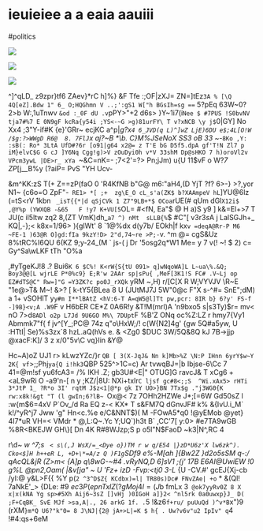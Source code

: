# ieuieiee a a eaia aauiii

<wd-tags>#politics</wd-tags>

![](img/kodim16.avif)

![](img/kodim17.avif)

![](img/kodim18.avif)

^]^qLD_ z9zpr}tf6 ZAev}*rC h]%} &F Tfe :;OF|zXJ= ZN=]tEz`3A % [\Q 4Q[eZ].Bdw 1" 6_ O;HQGhmn V ..;':gS1 W["h BGsIh=sg ==` 5?pEq 63W~0? 2>b W:,1uTnwv `&od :_0F dU .v`pPY>"+2 d6s> }Y~1i7(i` Nee $ #7PUS !S0bvNV tja7#%7 E 0N9gF kcRa{y54i ;YS<-~G >g)81urFY\ T v?xNCB \y j$ `0|GY] No Xx4 ;3"Y-if#K {e}'GRr~ ecjKC a^p|_g?x`4 6_JVD(q L)^]wZ LjE)6DU e$;4L[O!W /$g:?>WWgD R6@  8. 7FlJ`x aj?~B *\b. C}M%JSeNoX SS3 oB 33 ~-_`8Ko ,Y: :sB(: Ro* 3LtA UfD#?6r [o91|g64 x2@= z T'E bG D5f5.dpA gf'T!N Zl7 p iM}elvC$G G cJ ]Y6Nq Cgg!g)>V zOuDyi0h v*V 33shM Dp@sHKO 7 h)oroVl2v VPcm3ywL |DE>r_ xYa `~&C=nK=- ;7<2'=?> Pn;jJm) u{U 11$vF o W?*7 ZP*[j__B%y (?aiP= PvS "YH Ucv-

&m^KK:zS T(+ Z==zP(faO 0 'R4KfNB b"G@ m6:"aH4,(D YjT ?f? 6>-} >?,yor N1~ {c6o=O ZpF"-` RE1> *[ ;+  zg\E_O cL_s'a(ZK$ b?XAAmpeV hL`]YU@6lz (=tS<rV 1kbn ` _isT{{*|d qSjCVk 1 Z7"9LB+*$ OCoa`rUE(# qUm dGl`X12i$ ,@Y%p (YWXQB -&65   F !y7 K+VU[5`OL= #<fN, Ea"$ @ H a)S y9 ] k&=El+>7 T JU(c il5ltw zq2 8,(ZT VmK)dh_`a7 ^) nMt  sLLB{%`$ #C"[ v3r$3s%wz 8b sD Ae H.: G@ C3l<~zl> ih$A j LalSGJh+_ KQ|,-};< k8x=1/96> ){gIWt' 8 \`1@%dx d(y7b/ EOkh|f kx`v =deqA@Rr-P M6 ~FE-1 )63@R O]gd:fIa 9kzY!D> 2"d,74~re >P;-`v. ^<n>m @= cgS&Uz 8%tRC%I6QU 6(KZ 9;y-24_(M \` js-( j Dr '5osg2q*W1 Me= y 7 v(! ~! $ 2) c= Gy^Sa\wLKF tTh "O%a

,#yTgeKJ!8 .? Bui6`K 6 $C%! K<rW{S{tU 091> q]wNqoWA]L L~ua\%.&Q; Boy3@@[L wjrLE P*0%c9} E;R'w 2AAr sp|sPu{ ,MeF[3K1!S FC# .V~Lj op EZ#dTS@C" Rw=]"G =Y3ZK?c po0J_rXQk` yRM ~,H) r/[C[X R W;VYVJV \R~E "1e@>T& M~! &>? [ k-tY5{BLea 8 U (JUtMJ7J 5W"0@c F"X s-^#= SnE";dM) a 1+ vSOHlT y`y#m I**lBAtZ <hV:6-T A=qW5@l]Tt pw,pcr: 8IR b} 6?y' FS-f -]9B}<v;A .W9`F v H6bER CE\*Z 0A6R!y &T!M(mrl)A 'n9bxo5 s|s3Ty)$r= mv< nO 7>d`8ADl o2p L7Jd 9U6GO M%\ 7DUpt`F %B'Z ONq oc%Z:LZ r hmy7{Vy1 Abmmk7"f{ f jv^[Y_;PC@ 74z q"o\HxW;/! c(W{N2]4g' {gw 5Q#a5yw, U :HTtI| Se)%s3zx`8 hzL.aQ(hVs  e. & <Zg0 $DUC 3W/5Q&8Q kJ 7B->jjp @xacF:K]/ 3 z x/0"5v\C vq}Iin &Y@

Hc~A)oZ UJ1 r> kLwzYZc/}r `QB [ 3(X-JqJ& Nn k]Mb>%Z \N:P IHnn 6yrY$w~Y 2K{ vf`>;;Phj` ya{Q i!hk3 `QBP 525^>1C=c) Ar tvwqBJ=|b Ibjse-6\Cc 7 41=@m!sf yu6fcA3= /% lKH .Z; gb3U#<E|" OTUG]G ravcJ& T xCg6 \+<aL9wRi O -a9'n-[ n y ;KZ/|8U: NXi+txIr`C ljsf gc#8<;;S  ^Wi.xAx5> rHTi 3*JtP 1_ ?R*o 3I' rqtM J$z<1|@*p gk IY UO>}BN 7Tx$g ."j3WG0{K rw:x8k!&gt "T (l gwIn;6?lB~ `Ox@< 7z 7OHh2HZWe J*;[=6W Gd50sZ l :w{m$6=4xV P`Ov_/d Ra EQ z-< KX* T s&FM7Q dGnvJF# k% &{IvU.i_M` k!/^yR^j7 Jww 'g" Hn<c.%e e/C&NNT$)( M -FOwA5*q0 !@yEMob @yet} 4I7*uR VH=< VMdr * @,L:Q~.Yc Y;UQ`)h3t B` ,CC'7[ y:0> #e7TA9wGB %8R<BKEJW GH\}[ Dn 4K R#8WJzp;S p o5l"N$FaoD ~k3|N^,RC 4

r\d~ *w ^7;s ` < s\(,J WsX/=_<Dye o})TM r w q/E54 |}zD*U6z'X lw6zk^). Cko<$]H h++eR L, +D+\*=A/z Q )F1g`SDf9 e%-M[ah ]{Bw2Z }d2o5sSM q-:/ qAcQL&jR (Z>m< {A]p q\8wG-~#4 .vRyNQ,D 6]sV1 ;{j' 17B E6AI@UwiEW !0 g%L @pn2,Oam( |&v[ja" ~ U 'Fz+ izD -Fvp:<tj0 3-L* {U -CV.#' gcEJ{Xj-cb /yI:@ y&L>F{{ %Y p(` 2 ^3^D$Z{ KCdbx)=l| TR80s)Dc# FNvZAe| +o ` * &(Ql! 7aNkE'_> {DLe: #9 $ec3P(ep n TxlZ(?g Moj4l=(J$b fmLx 3` @ok7yyRv0Z 8 X x|x(kNA Yg sp>#5Xh Aij6~3sZ []vHj )0IGoH a]}2< ^nl5rk 0a0uwxp}J_ D( ;F+CqBK_ SvE MJf >sa,A|., 26 arkG 1f. .`5 !&z6`f+ru/ puUuQd )^v*B`x")9 (rXM`}m*Q U6?"k"0= 8 J\NJ|{2@ jA+>L|=K $ h{ . Uw?v6v"u2 IpIv" q`4 !#4:qs+6eM